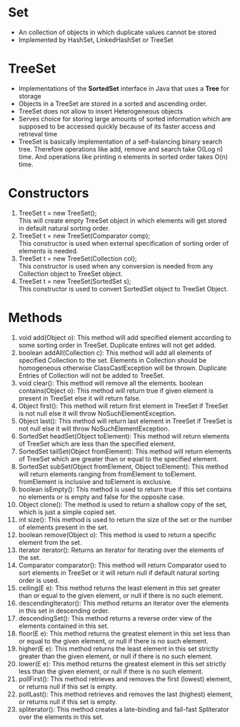 # Set
- An collection of objects in which duplicate values cannot be stored
- Implemented by HashSet, LinkedHashSet or TreeSet
# TreeSet
- Implementations of the <strong>SortedSet</strong> interface in Java that uses a <strong>Tree</strong> for storage
- Objects in a TreeSet are stored in a sorted and ascending order.
- TreeSet does not allow to insert Heterogeneous objects
- Serves choice for storing large amounts of sorted information which are supposed to be accessed quickly because of its faster access and retrieval time
- TreeSet is basically implementation of a self-balancing binary search tree. Therefore operations like add, remove and search take O(Log n) time. And operations like printing n elements in sorted order takes O(n) time.
# Constructors
1. TreeSet t = new TreeSet();<br>
This will create empty TreeSet object in which elements will get stored in default natural sorting order.
2. TreeSet t = new TreeSet(Comparator comp);<br>
This constructor is used when external specification of sorting order of elements is needed.
3. TreeSet t = new TreeSet(Collection col); <br>
This constructor is used when any conversion is needed from any Collection object to TreeSet object.
4. TreeSet t = new TreeSet(SortedSet s);<br>
This constructor is used to convert SortedSet object to TreeSet Object.
# Methods
1. void add(Object o): This method will add specified element according to some sorting order in TreeSet. Duplicate entires will not get added.
2. boolean addAll(Collection c): This method will add all elements of specified Collection to the set. Elements in Collection should be homogeneous otherwise ClassCastException will be thrown. Duplicate Entries of Collection will not be added to TreeSet.
3. void clear(): This method will remove all the elements.
boolean contains(Object o): This method will return true if given element is present in TreeSet else it will return false.
4. Object first(): This method will return first element in TreeSet if TreeSet is not null else it will throw NoSuchElementException.
5. Object last(): This method will return last element in TreeSet if TreeSet is not null else it will throw NoSuchElementException.
6. SortedSet headSet(Object toElement): This method will return elements of TreeSet which are less than the specified element.
7. SortedSet tailSet(Object fromElement): This method will return elements of TreeSet which are greater than or equal to the specified element.
8. SortedSet subSet(Object fromElement, Object toElement): This method will return elements ranging from fromElement to toElement. fromElement is inclusive and toElement is exclusive.
9. boolean isEmpty(): This method is used to return true if this set contains no elements or is empty and false for the opposite case.
10. Object clone(): The method is used to return a shallow copy of the set, which is just a simple copied set.
11. int size(): This method is used to return the size of the set or the number of elements present in the set.
12. boolean remove(Object o): This method is used to return a specific element from the set.
13. Iterator iterator(): Returns an iterator for iterating over the elements of the set.
14. Comparator comparator(): This method will return Comparator used to sort elements in TreeSet or it will return null if default natural sorting order is used.
15. ceiling​(E e): This method returns the least element in this set greater than or equal to the given element, or null if there is no such element.
16. descendingIterator​(): This method returns an iterator over the elements in this set in descending order.
17. descendingSet​(): This method returns a reverse order view of the elements contained in this set.
18. floor​(E e): This method returns the greatest element in this set less than or equal to the given element, or null if there is no such element.
19. higher​(E e): This method returns the least element in this set strictly greater than the given element, or null if there is no such element.
20. lower​(E e): This method returns the greatest element in this set strictly less than the given element, or null if there is no such element.
21. pollFirst​(): This method retrieves and removes the first (lowest) element, or returns null if this set is empty.
22. pollLast​(): This method retrieves and removes the last (highest) element, or returns null if this set is empty.
23. spliterator​(): This method creates a late-binding and fail-fast Spliterator over the elements in this set.
